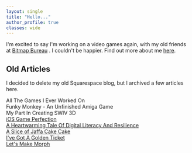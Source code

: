 ```yaml
---
layout: single
title: "Hello..."
author_profile: true
classes: wide
---
```


I'm excited to say I'm working on a video games again, with my old friends at [Bitmap Bureau](https://bitmapbureau.com) . I couldn't be happier. Find out more about me [here](/about/).

## Old Articles

I decided to delete my old Squarespace blog, but I archived a few articles here.

All The Games I Ever Worked On  
Funky Monkey - An Unfinished Amiga Game  
My Part In Creating SWIV 3D  
[iOS Game Perfection](/pages/2019-05-11-iOS-Game-Perfection)  
[A Heartwarming Tale Of Digital Literacy And Resilience](/pages/2017-03-16-A-Heartwarming-Tale)  
[A Slice of Jaffa Cake Cake](/pages/2015-11-08-A-Slice-of-Jaffa-Cake-Cake)  
[I've Got A Golden Ticket](/pages/2014-04-19-Golden-Ticket)  
[Let's Make Morph](/pages/2009-03-04-Lets-Make-Morph)


